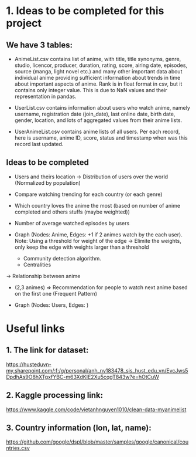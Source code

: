 # 1. Ideas to be completed for this project

## We have 3 tables:
- AnimeList.csv contains list of anime, with title, title synonyms, genre, studio, licencor, producer, duration, rating, score, airing date, episodes, source (manga, light novel etc.) and many other important data about individual anime providing sufficient information about trends in time about important aspects of anime. Rank is in float format in csv, but it contains only integer value. This is due to NaN values and their representation in pandas.

- UserList.csv contains information about users who watch anime, namely username, registration date (join_date), last online date, birth date, gender, location, and lots of aggregated values from their anime lists.

- UserAnimeList.csv contains anime lists of all users. Per each record, here is username, anime ID, score, status and timestamp when was this record last updated.



## Ideas to be completed
- Users and theirs location -> Distribution of users over the world
(Normalized by population)
- Compare watching trending for each country (or each genre)

- Which country loves the anime the most (based on number of anime completed and others stuffs (maybe weighted))

- Number of average watched episodes by users

- Graph (Nodes: Anime, Edges: +1 if 2 animes watch by the each user). Note: Using a threshold for weight of the edge -> Elimite the weights, only keep the edge with weights larger than a threshold
    - Community detection algorithm.
    - Centralities

-> Relationship between anime

- (2,3 animes) => Recommendation for people to watch next anime based on the first one
(Frequent Pattern)

- Graph (Nodes: Users, Edges: )


# Useful links
## 1. The link for dataset:
https://husteduvn-my.sharepoint.com/:f:/g/personal/anh_nv183478_sis_hust_edu_vn/EvcJws5DpdhAs9O8hXTgxfYBC-m63XdKIE2Xu5cqgT843w?e=hOtCuW

## 2. Kaggle processing link:
https://www.kaggle.com/code/vietanhnguyen1010/clean-data-myanimelist


## 3. Country information (lon, lat, name):
https://github.com/google/dspl/blob/master/samples/google/canonical/countries.csv


